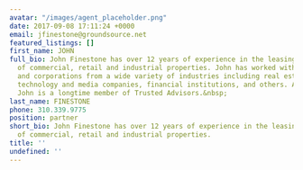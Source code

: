 ```yaml
---
avatar: "/images/agent_placeholder.png"
date: 2017-09-08 17:11:24 +0000
email: jfinestone@groundsource.net
featured_listings: []
first_name: JOHN
full_bio: John Finestone has over 12 years of experience in the leasing and investment
  of commercial, retail and industrial properties. John has worked with companies
  and corporations from a wide variety of industries including real estate investors,
  technology and media companies, financial institutions, and others. Additionally,
  John is a longtime member of Trusted Advisors.&nbsp;
last_name: FINESTONE
phone: 310.339.9775
position: partner
short_bio: John Finestone has over 12 years of experience in the leasing and investment
  of commercial, retail and industrial properties.
title: ''
undefined: ''
---
```

